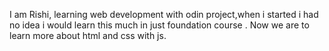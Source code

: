 I am Rishi, learning web development with odin project,when i started i had no idea i would learn this much in just foundation course . Now we are to learn more about html and css with js.
